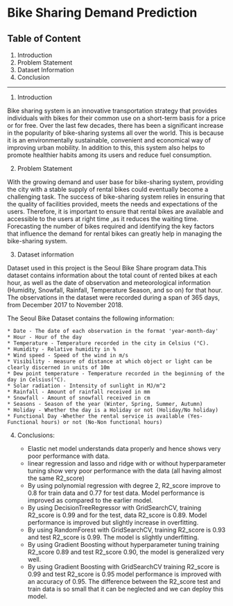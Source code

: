 # Bike Sharing Demand Prediction

## Table of Content

1. Introduction
2. Problem Statement
3. Dataset Information
4. Conclusion
*****
1. Introduction

  Bike sharing system is an innovative transportation strategy that provides individuals with bikes for their common use on a short-term basis for a price or for free. Over the last few decades, there has been a significant increase in the popularity of bike-sharing systems all over the world. This is because it is an environmentally sustainable, convenient and economical way of improving urban mobility. In addition to this, this system also helps to promote healthier habits among its users and reduce fuel consumption.
  
2. Problem Statement

  With the growing demand and user base for bike-sharing system, providing the city with a stable supply of rental bikes could eventually become a challenging task. The success of bike-sharing system relies in ensuring that the quality of facilities provided, meets the needs and expectations of the users. Therefore, it is important to ensure that rental bikes are available and accessible to the users at right time ,as it reduces the waiting time. Forecasting the number of bikes required and identifying the key factors that influence the demand for rental bikes can greatly help in managing the bike-sharing system.

3.  Dataset information

  Dataset used in this project is the Seoul Bike Share program data.This dataset contains information about the total count of rented bikes at each hour, as well as the date of observation and meteorological information (Humidity, Snowfall, Rainfall, Temperature Season, and so on) for that hour. The observations in the dataset were recorded during a span of 365 days, from December 2017 to November 2018.

  The Seoul Bike Dataset contains the following information:

    * Date - The date of each observation in the format 'year-month-day'
    * Hour - Hour of the day
    * Temperature - Temperature recorded in the city in Celsius (°C).
    * Humidity - Relative humidity in %
    * Wind speed - Speed of the wind in m/s
    * Visibility - measure of distance at which object or light can be clearly discerned in units of 10m
    * Dew point temperature - Temperature recorded in the beginning of the day in Celsius(°C).
    * Solar radiation - Intensity of sunlight in MJ/m^2
    * Rainfall - Amount of rainfall received in mm
    * Snowfall - Amount of snowfall received in cm
    * Seasons - Season of the year (Winter, Spring, Summer, Autumn)
    * Holiday - Whether the day is a Holiday or not (Holiday/No holiday)
    * Functional Day -Whether the rental service is available (Yes-Functional hours) or not (No-Non functional hours)

4. Conclusions:

    * Elastic net model understands data properly and hence shows very poor performance with data.
    * linear regression and lasso and ridge with or without hyperparameter tuning show very poor performance with the data (all having almost the same R2_score)
    * By using polynomial regression with degree 2, R2_score improve to 0.8 for train data and 0.77 for test data. Model performance is improved as compared to the earlier model.
    * By using DecisionTreeRegressor with GridSearchCV, training R2_score is 0.99 and for the test, data R2_score is 0.89. Model performance is improved but slightly increase in overfitting.
    * By using RandomForest with GridSearchCV, training R2_score is 0.93 and test R2_score is 0.99. The model is slightly underfitting.
    * By using Gradient Boosting without hyperparameter tuning training R2_score 0.89 and test R2_score 0.90, the model is generalized very well.
    * By using Gradient Boosting with GridSearchCV training R2_score is 0.99 and test R2_score is 0.95 model performance is improved with an accuracy of 0.95. The difference between the R2_score test and train data is so small that it can be neglected and we can deploy this model.

